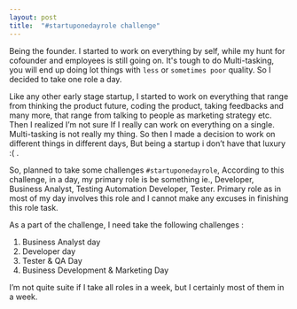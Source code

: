 ```yaml
---
layout: post
title:  "#startuponedayrole challenge"
---
```


Being the founder. I started to work on everything by self, while my hunt for cofounder and employees is still going on. It's tough to do Multi-tasking, you will end up doing
lot things with `less` or `sometimes poor` quality. So I decided to take one role a day.
<!--/excerpt-->

Like any other early stage startup, I started to work on everything that range from thinking the product future, coding the product, taking feedbacks and many more, that range from talking to people as marketing strategy etc. Then I realized I’m not sure If I really can work on everything on a single. Multi-tasking is not really my thing. So then I made a decision to work on different things in different days, But being a startup i don’t have that luxury :( .


So, planned to take some challenges `#startuponedayrole`, According to this challenge, in a day, my primary role is be something ie., Developer, Business Analyst, Testing Automation Developer, Tester. Primary role as in most of my day involves this role and I cannot make any excuses in finishing this role task.

As a part of the challenge, I need take the following challenges :

  1. Business Analyst day
  2. Developer day
  3. Tester & QA Day
  4. Business Development & Marketing Day

I’m not quite suite if I take all roles in a week, but I certainly most of them in a week.  
